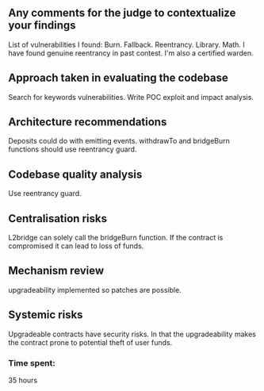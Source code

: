 ## Any comments for the judge to contextualize your findings
List of vulnerabilities I found:
Burn.
Fallback.
Reentrancy.
Library.
Math.
I have found genuine reentrancy in past contest.
I'm also a certified warden.

## Approach taken in evaluating the codebase
Search for keywords vulnerabilities.
Write POC exploit and impact analysis.

## Architecture recommendations
Deposits could do with emitting events.
withdrawTo and bridgeBurn functions should use reentrancy guard.

## Codebase quality analysis
Use reentrancy guard.

## Centralisation risks
L2bridge can solely call the bridgeBurn function.
If the contract is compromised it can lead to loss of funds.

## Mechanism review
upgradeability implemented so patches are possible.

## Systemic risks
Upgradeable contracts have security risks.
In that the upgradeability makes the contract prone to potential theft of user funds.

### Time spent:
35 hours